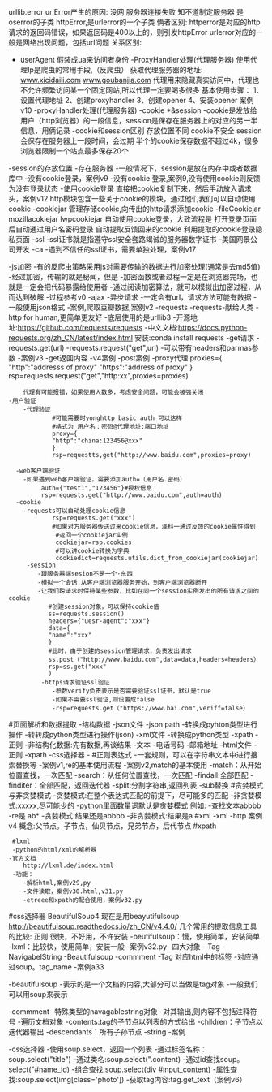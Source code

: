 urllib.error
    urlError产生的原因:
        没网
        服务器连接失败
        知不道制定服务器
        是oserror的子类
      httpError,是urlerror的一个子类
    俩者区别:
        httperror是对应的http请求的返回码错误，如果返回码是400以上的，则引发httpError
        urlerror对应的一般是网络出现问题，包括url问题
        关系区别:
 - userAgent
    假装成ua来访问者身份
  -ProxyHandler处理(代理服务器)
    使用代理Ip是爬虫的常用手段,（反爬虫）
    获取代理服务器的地址:
                      www.xicidaili.com
                      www.goubanjia.com
     代理用来隐藏真实访问中，代理也不允许频繁访问某一个固定网站,所以代理一定要喝多很多
     基本使用步骤：
        1、设置代理地址
        2、创建proxyhandler
        3、创建opener
        4、安装opener
       案例v10
    -proxyHandler处理(代理服务器)
 -cookie *&session
    -cookie是发放给用户（http浏览器）的一段信息，session是保存在服务器上的对应的另一半信息，用俩记录
 -cookie和session区别
    存放位置不同
    cookie不安全
    session会保存在服务器上一段时间，会过期
    半个的cookie保存数据不超过4k，很多浏览器限制一个站点最多保存20个
    
 -session的存放位置
    -存在服务器
    -一般情况下，session是放在内存中或者数据库中
    -没有cookie登录，案例v9
    -没有cookie 登录,案例9,没有使用cookie则反馈为没有登录状态
 -使用cookie登录
       直接把cookie复制下来，然后手动放入请求头，案例v12
       http模块包含一些关于cookie的模块，通过他们我们可以自动使用cookie
        -cookiejar
            管理存储cookie,向传出的http请求添加cookie
            -fileCookiejar
            mozillacokiejar
            lwpcookiejar
            自动使用cookie登录，大致流程是
            打开登录页面后自动通过用户名密码登录
            自动提取反馈回来的cookie
            利用提取的cookie登录隐私页面
  -ssl
        -ssl证书就是指遵守ssl安全套路竭诚的服务器数字证书
        -美国网景公司开发
        -ca
        -遇到不信任的ssl证书，需要单独处理，案例v17
        
   -js加密
    -有的反爬虫策略采用js对需要传输的数据进行加密处理(通常是去md5值)
    -经过加密，传输的就是秘闻，但是
    -加密函数或者过程一定是在浏览器完场，也就是一定会把代码暴露给使用者
    -通过阅读加密算法，就可以模拟出加密过程，从而达到破解
    -过程参考v0
    -ajax
      -异步请求
      -一定会有url，请求方法可能有数据
      -一般使用json格式
      -案例,爬取豆瓣数据,案例v2
   -requests
    -requests-献给人类
    -http for human,更简单更友好
    -底层使用的是urllib3
    -开源地址:https://github.com/requests/requests
    -中文文档:https://docs.python-requests.org/zh_CN/latest/index.html
    安装:conda install requests
    -get请求
        -requests.get(url)
        -requests.request("get",url)
        -可以带有headers和parmas参数
        -案例v3
    -get返回内容
        -v4案例
     -post案例
     -proxy代理
        proxies={
        "http":"addresss of proxy"
        "https":"address of proxy"
        }
        rsp=requests.request("get","http:xx",proxies=proxies)
       
        代理有可能报错，如果使用人数多，考虑安全问题，可能会被强关闭
    -用户验证
        -代理验证
                #可能需要时yonghttp basic auth 可以这样
                #格式为 用户名：密码@代理地址:端口地址
                proxy={
                "http":"china:123456@xxx"
                }
                rsp=requestts,get("http://www.baidu.com",proxies=proxy)
        
      -web客户端验证
        -如果遇到web客户端验证，需要添加auth=（用户名.密码）
             auth={"test1","123456"}#授权信息
             rsp=requests.get("http://www.baidu.com",auth=auth)
      -cookie
        -requests可以自动处理cookie信息
                rsp=requests.get("xxx")
                #如果对方服务器传送过来cookie信息，泽科一通过反馈的cookie属性得到
                 #返回一个cookiejar实例
                 cookiejar=rsp.cookies
                 #可以讲cookie转换为字典
                 cookiedict=requests.utils.dict_from_cookiejar(cookiejar)
         -session
            -跟服务器端sesion不是一个·东西
            -模拟一个会话,从客户端浏览器服务开始，到客户端浏览器断开
            -让我们跨请求时保持某些参数，比如在同一个session实例发出的所有请求之间的cookie
               #创建session对象，可以保持cookie值
               ss=requests.session()
               headers={"uesr-agent":"xxx"}
               data={
               "name":"xxx"
               }
               #此时，由于创建的session管理请求，负责发出请求
               ss.post（"http://www.baidu.com",data=data,headers=headers）
               rsp=ss.get("xxx"
               )
             -https请求验证ssl验证
                -参数verify负责表示是否需要验证ssl证书，默认是true
                -如果不需要ssl验证,则设置成false
                -rsp=requests.get（"https://www.bai.com",veriff=false）
 
 
 #页面解析和数据提取
 -结构数据
    -json文件
    -json path
    -转换成pyhton类型进行操作
    -转转成python类型进行操作(json)
    -xml文件
        -转换成python类型
        -xpath
        -正则
 -非结构化数据:先有数据,再谈结果
    -文本
    -电话号码
    -邮箱地址
    -html文件
        -正则
        -xpath
        -css选择器
        -
#正则表达式
    -一套规则，可以在字符串文本中进行搜索替换等
    -案例v1,re的基本使用流程
    -案例v2,match的基本使用
        -match：从开始位置查找，一次匹配
        -search：从任何位置查找，一次匹配
        -findall:全部匹配
        -finditer：全部匹配，返回迭代器
           -split:分割字符串,返回列表
           -sub替换
#贪婪模式与非贪婪模式
    -贪婪模式:在整个表达式匹配的前提下，尽可能多的匹配
    -非贪婪模式:xxxxx,尽可能少的
    -python里面数量词默认是贪婪模式
        例如:
            -查找文本abbbb
            -re是 ab*
            -贪婪模式:结果还是abbbb
            -非贪婪模式:结果是a
     #xml
        -xml
        -http
        案例v4
        概念:父节点。子节点，仙贝节点，兄弟节点，后代节点
      #xpath
      
     #lxml
     -python的html/xml的解析器
    -官方文档
        http://lxml.de/index.html
     -功能：
        -解析html,案例v29,py
        -文件读取，案例v30.html,v31.py
        -etreee和xpath的配合使用，案例v32.py
   #css选择器 BeautifulSoup4 
  现在是用beayutifulsoup
  http://beautifulsoup.readthedocs.io/zh_CN/v4.4.0/
  几个常用的提取信息工具的比较:
        正则:很快，不好用，不许安装
        -beutifulsoup：慢，使用简单，安装简单
        -lxml：比较快，使用简单，安装一般
   -案例v32.py
 -四大对象
    -   Tag
    -NavigabelString
    -Beautifulsoup
    -commment
  -Tag
    对应html中的标签
    -对应通过soup。tag_name
    -案例a33
    
  -beautifulsoup
    -表示的是一个文档的内容,大部分可以当做是tag对象
    -一般我们可以用soup来表示
   
   
   -commment
    -特殊类型的navagablestring对象
    -对其输出,则内容不包括注释符号
  -遍历文档对象
    -contents:tag的子节点以列表的方式给出
    -children：子节点以迭代器输出
    -descendants：所有子孙节点
    -string
    -案例
    
  -css选择器
    -使用soup.select，返回一个列表
    -通过标签名称：soup.select("title")
    -通过类名:soup.select(".content)
    -通过id查找soup。select("#name_id)
    -组合查找:soup.select(div #input_content)
    -属性查找:soup.select(img[class='photo'])
    -获取tag内容:tag.get_text（案例v6）
    
    
        
    
    
  
    
    
   
    
    
   
  
  
  
   
   
   
   
   
   
     
     
           
           
    
    
               
                
    
    
        
    
            
            
            
            
            
    
    
        
    
    